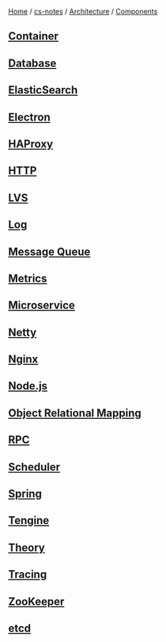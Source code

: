 [Home](https://mengxianbin.github.io) /
[cs-notes](https://mengxianbin.github.io/cs-notes/site) /
[Architecture](https://mengxianbin.github.io/cs-notes/site/Architecture) /
[Components](https://mengxianbin.github.io/cs-notes/site/Architecture/Components)

## [Container](https://mengxianbin.github.io/cs-notes/site/Architecture/Components/Container/)

## [Database](https://mengxianbin.github.io/cs-notes/site/Architecture/Components/Database/)

## [ElasticSearch](https://mengxianbin.github.io/cs-notes/site/Architecture/Components/ElasticSearch/)

## [Electron](https://mengxianbin.github.io/cs-notes/site/Architecture/Components/Electron/)

## [HAProxy](https://mengxianbin.github.io/cs-notes/site/Architecture/Components/HAProxy/)

## [HTTP](https://mengxianbin.github.io/cs-notes/site/Architecture/Components/HTTP/)

## [LVS](https://mengxianbin.github.io/cs-notes/site/Architecture/Components/LVS)

## [Log](https://mengxianbin.github.io/cs-notes/site/Architecture/Components/Log/)

## [Message Queue](https://mengxianbin.github.io/cs-notes/site/Architecture/Components/Message%20Queue/)

## [Metrics](https://mengxianbin.github.io/cs-notes/site/Architecture/Components/Metrics/)

## [Microservice](https://mengxianbin.github.io/cs-notes/site/Architecture/Components/Microservice/)

## [Netty](https://mengxianbin.github.io/cs-notes/site/Architecture/Components/Netty/)

## [Nginx](https://mengxianbin.github.io/cs-notes/site/Architecture/Components/Nginx/)

## [Node.js](https://mengxianbin.github.io/cs-notes/site/Architecture/Components/Node.js/)

## [Object Relational Mapping](https://mengxianbin.github.io/cs-notes/site/Architecture/Components/Object%20Relational%20Mapping/)

## [RPC](https://mengxianbin.github.io/cs-notes/site/Architecture/Components/RPC/)

## [Scheduler](https://mengxianbin.github.io/cs-notes/site/Architecture/Components/Scheduler/)

## [Spring](https://mengxianbin.github.io/cs-notes/site/Architecture/Components/Spring/)

## [Tengine](https://mengxianbin.github.io/cs-notes/site/Architecture/Components/Tengine)

## [Theory](https://mengxianbin.github.io/cs-notes/site/Architecture/Components/Theory/)

## [Tracing](https://mengxianbin.github.io/cs-notes/site/Architecture/Components/Tracing/)

## [ZooKeeper](https://mengxianbin.github.io/cs-notes/site/Architecture/Components/ZooKeeper/)

## [etcd](https://mengxianbin.github.io/cs-notes/site/Architecture/Components/etcd/)
